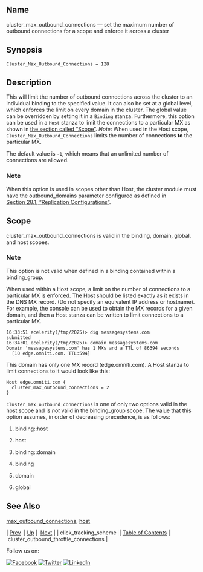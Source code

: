 <a name="conf.ref.cluster_max_outbound_connections"></a>
## Name

cluster_max_outbound_connections — set the maximum number of outbound connections for a scope and enforce it across a cluster

## Synopsis

`Cluster_Max_Outbound_Connections = 128`

<a name="idp23910480"></a>
## Description

This will limit the number of outbound connections across the cluster to an individual binding to the specified value. It can also be set at a global level, which enforces the limit on every domain in the cluster. The global value can be overridden by setting it in a `Binding` stanza. Furthermore, this option can be used in a `Host` stanza to limit the connections to a particular MX as shown in [the section called “Scope”](conf.ref.cluster_max_outbound_connections.php#conf.ref.cluster_max_outbound_connections.scope "Scope"). *Note*: When used in the Host scope, `Cluster_Max_Outbound_Connections` limits the number of connections **to** the particular MX.

The default value is `-1`, which means that an unlimited number of connections are allowed.

### Note

When this option is used in scopes other than Host, the cluster module must have the outbound_domains parameter configured as defined in [Section 28.1, “Replication Configurations”](cluster.config.replication.php#cluster.replication.features "28.1. Replication Configurations").

<a name="conf.ref.cluster_max_outbound_connections.scope"></a>
## Scope

cluster_max_outbound_connections is valid in the binding, domain, global, and host scopes.

### Note

This option is not valid when defined in a binding contained within a binding_group.

When used within a Host scope, a limit on the number of connections to a particular MX is enforced. The Host should be listed exactly as it exists in the DNS MX record. (Do not specify an equivalent IP address or hostname). For example, the console can be used to obtain the MX records for a given domain, and then a Host stanza can be written to limit connections to a particular MX.

```
16:33:51 ecelerity(/tmp/2025)> dig messagesystems.com
submitted
16:34:01 ecelerity(/tmp/2025)> domain messagesystems.com
Domain 'messagesystems.com' has 1 MXs and a TTL of 86394 seconds
  [10 edge.omniti.com. TTL:594]
```

This domain has only one MX record (edge.omniti.com). A Host stanza to limit connections to it would look like this:

```
Host edge.omniti.com {
  cluster_max_outbound_connections = 2
}
```

`cluster_max_outbound_connections` is one of only two options valid in the host scope and is *not* valid in the binding_group scope. The value that this option assumes, in order of decreasing precedence, is as follows:

1.  binding::host

2.  host

3.  binding::domain

4.  binding

5.  domain

6.  global

<a name="idp23932208"></a>
## See Also

[max_outbound_connections](conf.ref.max_outbound_connections.php "max_outbound_connections"), [host](conf.ref.host.php "host")

| [Prev](config.click_tracking_scheme.php)  | [Up](config.options.ref.php) |  [Next](conf.ref.cluster_outbound_throttle_connections.php) |
| click_tracking_scheme  | [Table of Contents](index.php) |  cluster_outbound_throttle_connections |

Follow us on:

[![Facebook](https://support.messagesystems.com/images/icon-facebook.png)](http://www.facebook.com/messagesystems) [![Twitter](https://support.messagesystems.com/images/icon-twitter.png)](http://twitter.com/#!/MessageSystems) [![LinkedIn](https://support.messagesystems.com/images/icon-linkedin.png)](http://www.linkedin.com/company/message-systems)